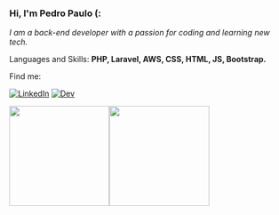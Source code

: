 ### Hi, I'm Pedro Paulo (:
<p><em> I am a back-end developer with a passion for coding and learning new tech.</a> </em></p> 
<p align="left">
  Languages and Skills: <strong>PHP, Laravel, AWS, CSS, HTML, JS, Bootstrap.</strong>
</p>


<p align="left">
 Find me:
</p>


[![LinkedIn](https://img.shields.io/badge/LinkedIn-0077B5?style=for-the-badge&logo=linkedin&logoColor=white)](https://www.linkedin.com/in/pedro-paulo-msilva/)
[![Dev](https://img.shields.io/badge/dev.to-0A0A0A?style=for-the-badge&logo=dev-dot-to&logoColor=white)](https://dev.to/pedropms)

<div style="align-self: center;align-items: center; display: flex; justify-content: space-between; width: 150px;" >
  <!-- stats -->
  <a href="https://github.com/PedroPMS"> <img height="180em" src="https://github-readme-stats.vercel.app/api?username=PedroPMS&show_icons=true&theme=tokyonight&bg_color=30,0d0d0d,191919&text_color=fff&include_all_commits=true&count_private=true"/>
  <!-- top langs -->
  <a href="https://github.com/PedroPMS"> <img height="180em" src="https://github-readme-stats.vercel.app/api/top-langs/?username=PedroPMS&layout=compact&theme=tokyonight&bg_color=30,0d0d0d,191919&text_color=fff&icon_color=79ff97"/>
</div>
